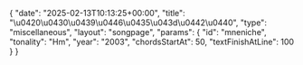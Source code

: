 {
    "date": "2025-02-13T10:13:25+00:00",
    "title": "\u0420\u0430\u0439\u0446\u0435\u043d\u0442\u0440",
    "type": "miscellaneous",
    "layout": "songpage",
    "params": {
        "id": "mneniche",
        "tonality": "Hm",
        "year": "2003",
        "chordsStartAt": 50,
        "textFinishAtLine": 100
    }
}